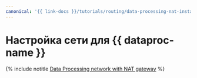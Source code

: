 ```yaml
---
canonical: '{{ link-docs }}/tutorials/routing/data-processing-nat-instance'
---
```


# Настройка сети для {{ dataproc-name }}

{% include notitle [Data Processing network with NAT gateway](../../_tutorials/routing/data-processing-nat-gateway.md) %}
